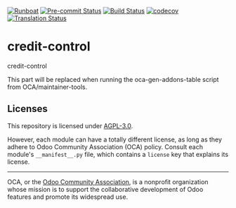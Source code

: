 
[![Runboat](https://img.shields.io/badge/runboat-Try%20me-875A7B.png)](https://runboat.odoo-community.org/builds?repo=OCA/credit-control&target_branch=18.0)
[![Pre-commit Status](https://github.com/OCA/credit-control/actions/workflows/pre-commit.yml/badge.svg?branch=18.0)](https://github.com/OCA/credit-control/actions/workflows/pre-commit.yml?query=branch%3A18.0)
[![Build Status](https://github.com/OCA/credit-control/actions/workflows/test.yml/badge.svg?branch=18.0)](https://github.com/OCA/credit-control/actions/workflows/test.yml?query=branch%3A18.0)
[![codecov](https://codecov.io/gh/OCA/credit-control/branch/18.0/graph/badge.svg)](https://codecov.io/gh/OCA/credit-control)
[![Translation Status](https://translation.odoo-community.org/widgets/credit-control-18-0/-/svg-badge.svg)](https://translation.odoo-community.org/engage/credit-control-18-0/?utm_source=widget)

<!-- /!\ do not modify above this line -->

# credit-control

credit-control

<!-- /!\ do not modify below this line -->

<!-- prettier-ignore-start -->

[//]: # (addons)

This part will be replaced when running the oca-gen-addons-table script from OCA/maintainer-tools.

[//]: # (end addons)

<!-- prettier-ignore-end -->

## Licenses

This repository is licensed under [AGPL-3.0](LICENSE).

However, each module can have a totally different license, as long as they adhere to Odoo Community Association (OCA)
policy. Consult each module's `__manifest__.py` file, which contains a `license` key
that explains its license.

----
OCA, or the [Odoo Community Association](http://odoo-community.org/), is a nonprofit
organization whose mission is to support the collaborative development of Odoo features
and promote its widespread use.
